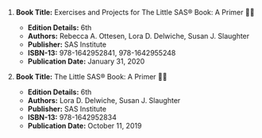 1. **Book Title:** Exercises and Projects for The Little SAS® Book: A Primer 📒🔐
   - **Edition Details:** 6th
   - **Authors:** Rebecca A. Ottesen, Lora D. Delwiche, Susan J. Slaughter
   - **Publisher:** SAS Institute
   - **ISBN-13:** 978-1642952841, 978-1642955248
   - **Publication Date:** January 31, 2020

2. **Book Title:** The Little SAS® Book: A Primer 📒🔐
   - **Edition Details:** 6th
   - **Authors:** Lora D. Delwiche, Susan J. Slaughter
   - **Publisher:** SAS Institute
   - **ISBN-13:** 978-1642952834
   - **Publication Date:** October 11, 2019

